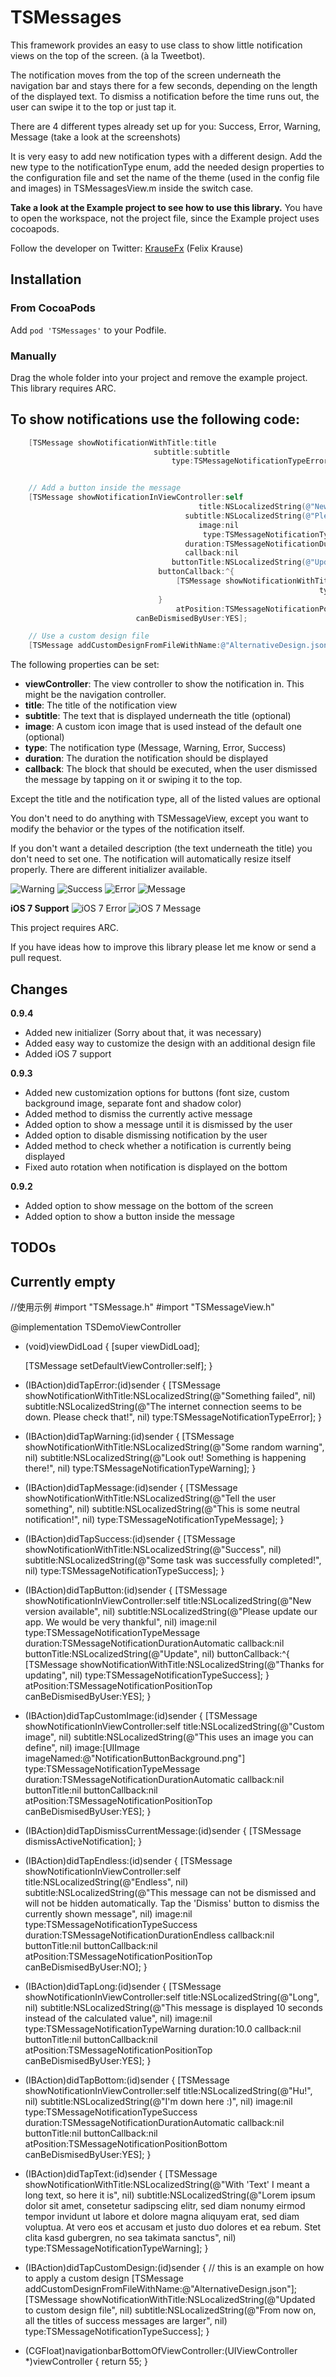 TSMessages
==========

This framework provides an easy to use class to show little notification views on the top of the screen. (à la Tweetbot).

The notification moves from the top of the screen underneath the navigation bar and stays there for a few seconds, depending on the length of the displayed text. To dismiss a notification before the time runs out, the user can swipe it to the top or just tap it.

There are 4 different types already set up for you: Success, Error, Warning, Message (take a look at the screenshots)

It is very easy to add new notification types with a different design. Add the new type to the notificationType enum, add the needed design properties to the configuration file and set the name of the theme (used in the config file and images) in TSMessagesView.m inside the switch case.

**Take a look at the Example project to see how to use this library.** You have to open the workspace, not the project file, since the Example project uses cocoapods.

Follow the developer on Twitter: [KrauseFx](http://twitter.com/krausefx) (Felix Krause)

## Installation

### From CocoaPods

Add `pod 'TSMessages'` to your Podfile.

### Manually

Drag the whole folder into your project and remove the example project. This library requires ARC.

To show notifications use the following code:
--------

```objective-c
    [TSMessage showNotificationWithTitle:title
                                subtitle:subtitle
                                    type:TSMessageNotificationTypeError];


    // Add a button inside the message
    [TSMessage showNotificationInViewController:self
                                          title:NSLocalizedString(@"New version available", nil)
                                       subtitle:NSLocalizedString(@"Please update our app. We would be very thankful", nil)
                                          image:nil
                                           type:TSMessageNotificationTypeMessage
                                       duration:TSMessageNotificationDurationAutomatic
                                       callback:nil
                                    buttonTitle:NSLocalizedString(@"Update", nil)
                                 buttonCallback:^{
                                     [TSMessage showNotificationWithTitle:NSLocalizedString(@"Thanks for updating", nil)
                                                                     type:TSMessageNotificationTypeSuccess];
                                 }
                                     atPosition:TSMessageNotificationPositionTop
                            canBeDismisedByUser:YES];

    // Use a custom design file
    [TSMessage addCustomDesignFromFileWithName:@"AlternativeDesign.json"];
```

The following properties can be set:

* **viewController**: The view controller to show the notification in. This might be the navigation controller.
* **title**: The title of the notification view
* **subtitle**: The text that is displayed underneath the title (optional)
* **image**: A custom icon image that is used instead of the default one (optional)
* **type**: The notification type (Message, Warning, Error, Success)
* **duration**: The duration the notification should be displayed
* **callback**: The block that should be executed, when the user dismissed the message by tapping on it or swiping it to the top.

Except the title and the notification type, all of the listed values are optional

You don't need to do anything with TSMessageView, except you want to modify the behavior or the types of the notification itself.

If you don't want a detailed description (the text underneath the title) you don't need to set one. The notification will automatically resize itself properly. There are different initializer available.

![Warning](http://www.toursprung.com/wp-content/uploads/2013/04/iNotificationWarning.png)
![Success](http://www.toursprung.com/wp-content/uploads/2013/04/iNotificationSuccess.png)
![Error](http://www.toursprung.com/wp-content/uploads/2013/04/iNotificationError.png)
![Message](http://www.toursprung.com/wp-content/uploads/2013/04/iNotificationMessage.png)

**iOS 7 Support**
![iOS 7 Error](http://www.toursprung.com/wp-content/uploads/2013/09/iOSScreenshot_40.png)
![iOS 7 Message](http://www.toursprung.com/wp-content/uploads/2013/09/iOSScreenshot_41.png)

This project requires ARC.

If you have ideas how to improve this library please let me know or send a pull request.

Changes
-----

**0.9.4**
* Added new initializer (Sorry about that, it was necessary)
* Added easy way to customize the design with an additional design file
* Added iOS 7 support

**0.9.3**

* Added new customization options for buttons (font size, custom background image, separate font and shadow color)
* Added method to dismiss the currently active message
* Added option to show a message until it is dismissed by the user
* Added option to disable dismissing notification by the user
* Added method to check whether a notification is currently being displayed
* Fixed auto rotation when notification is displayed on the bottom

**0.9.2**

* Added option to show message on the bottom of the screen
* Added option to show a button inside the message




TODOs
-----
Currently empty
--------------------------------------------------------------------------------------------------------------------------------------------
//使用示例
#import "TSMessage.h"
#import "TSMessageView.h"

@implementation TSDemoViewController

- (void)viewDidLoad
{
    [super viewDidLoad];
    
    [TSMessage setDefaultViewController:self];
}

- (IBAction)didTapError:(id)sender
{
    [TSMessage showNotificationWithTitle:NSLocalizedString(@"Something failed", nil)
                                subtitle:NSLocalizedString(@"The internet connection seems to be down. Please check that!", nil)
                                    type:TSMessageNotificationTypeError];
}

- (IBAction)didTapWarning:(id)sender
{
    [TSMessage showNotificationWithTitle:NSLocalizedString(@"Some random warning", nil)
                                subtitle:NSLocalizedString(@"Look out! Something is happening there!", nil)
                                    type:TSMessageNotificationTypeWarning];
}

- (IBAction)didTapMessage:(id)sender
{
    [TSMessage showNotificationWithTitle:NSLocalizedString(@"Tell the user something", nil)
                                subtitle:NSLocalizedString(@"This is some neutral notification!", nil)
                                    type:TSMessageNotificationTypeMessage];
}

- (IBAction)didTapSuccess:(id)sender
{
    [TSMessage showNotificationWithTitle:NSLocalizedString(@"Success", nil)
                                subtitle:NSLocalizedString(@"Some task was successfully completed!", nil)
                                    type:TSMessageNotificationTypeSuccess];
}

- (IBAction)didTapButton:(id)sender
{
    [TSMessage showNotificationInViewController:self
                                          title:NSLocalizedString(@"New version available", nil)
                                       subtitle:NSLocalizedString(@"Please update our app. We would be very thankful", nil)
                                          image:nil
                                           type:TSMessageNotificationTypeMessage
                                       duration:TSMessageNotificationDurationAutomatic
                                       callback:nil
                                    buttonTitle:NSLocalizedString(@"Update", nil)
                                 buttonCallback:^{
                                     [TSMessage showNotificationWithTitle:NSLocalizedString(@"Thanks for updating", nil)
                                                                     type:TSMessageNotificationTypeSuccess];
                                 }
                                     atPosition:TSMessageNotificationPositionTop
                            canBeDismisedByUser:YES];
}

- (IBAction)didTapCustomImage:(id)sender
{
    [TSMessage showNotificationInViewController:self
                                          title:NSLocalizedString(@"Custom image", nil)
                                       subtitle:NSLocalizedString(@"This uses an image you can define", nil)
                                          image:[UIImage imageNamed:@"NotificationButtonBackground.png"]
                                           type:TSMessageNotificationTypeMessage
                                       duration:TSMessageNotificationDurationAutomatic
                                       callback:nil
                                    buttonTitle:nil
                                 buttonCallback:nil
                                     atPosition:TSMessageNotificationPositionTop
                            canBeDismisedByUser:YES];
}

- (IBAction)didTapDismissCurrentMessage:(id)sender
{
    [TSMessage dismissActiveNotification];
}

- (IBAction)didTapEndless:(id)sender
{
    [TSMessage showNotificationInViewController:self
                                          title:NSLocalizedString(@"Endless", nil)
                                       subtitle:NSLocalizedString(@"This message can not be dismissed and will not be hidden automatically. Tap the 'Dismiss' button to dismiss the currently shown message", nil)
                                          image:nil
                                           type:TSMessageNotificationTypeSuccess
                                       duration:TSMessageNotificationDurationEndless
                                       callback:nil
                                    buttonTitle:nil
                                 buttonCallback:nil
                                     atPosition:TSMessageNotificationPositionTop
                            canBeDismisedByUser:NO];
}

- (IBAction)didTapLong:(id)sender
{
    [TSMessage showNotificationInViewController:self
                                          title:NSLocalizedString(@"Long", nil)
                                       subtitle:NSLocalizedString(@"This message is displayed 10 seconds instead of the calculated value", nil)
                                          image:nil
                                           type:TSMessageNotificationTypeWarning
                                       duration:10.0
                                       callback:nil
                                    buttonTitle:nil
                                 buttonCallback:nil
                                     atPosition:TSMessageNotificationPositionTop
                            canBeDismisedByUser:YES];
}

- (IBAction)didTapBottom:(id)sender
{
    [TSMessage showNotificationInViewController:self
                                          title:NSLocalizedString(@"Hu!", nil)
                                       subtitle:NSLocalizedString(@"I'm down here :)", nil)
                                          image:nil
                                           type:TSMessageNotificationTypeSuccess
                                       duration:TSMessageNotificationDurationAutomatic
                                       callback:nil
                                    buttonTitle:nil
                                 buttonCallback:nil
                                     atPosition:TSMessageNotificationPositionBottom
                            canBeDismisedByUser:YES];
}

- (IBAction)didTapText:(id)sender
{
    [TSMessage showNotificationWithTitle:NSLocalizedString(@"With 'Text' I meant a long text, so here it is", nil)
                                subtitle:NSLocalizedString(@"Lorem ipsum dolor sit amet, consetetur sadipscing elitr, sed diam nonumy eirmod tempor invidunt ut labore et dolore magna aliquyam erat, sed diam voluptua. At vero eos et accusam et justo duo dolores et ea rebum. Stet clita kasd gubergren, no sea takimata sanctus", nil)
                                    type:TSMessageNotificationTypeWarning];
}

- (IBAction)didTapCustomDesign:(id)sender
{
    // this is an example on how to apply a custom design
    [TSMessage addCustomDesignFromFileWithName:@"AlternativeDesign.json"];
    [TSMessage showNotificationWithTitle:NSLocalizedString(@"Updated to custom design file", nil)
                                    subtitle:NSLocalizedString(@"From now on, all the titles of success messages are larger", nil)
                                    type:TSMessageNotificationTypeSuccess];
}






- (CGFloat)navigationbarBottomOfViewController:(UIViewController *)viewController
{
    return 55;
}
